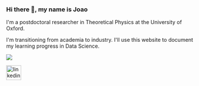 ### Hi there 👋, my name is Joao
I'm a postdoctoral researcher in Theoretical Physics at the University of Oxford. 

I'm transitioning from academia to industry. I'll use this website to document my learning progress in Data Science.

![](https://github.com/JoaopadSilva/JoaopadSilva/blob/main/goggins-david-goggins.gif)

[<img src='https://cdn.jsdelivr.net/npm/simple-icons@3.0.1/icons/linkedin.svg' alt='linkedin' height='40'>](https://www.linkedin.com/in/https://www.linkedin.com/in/joao-silva-0983734b//)  
